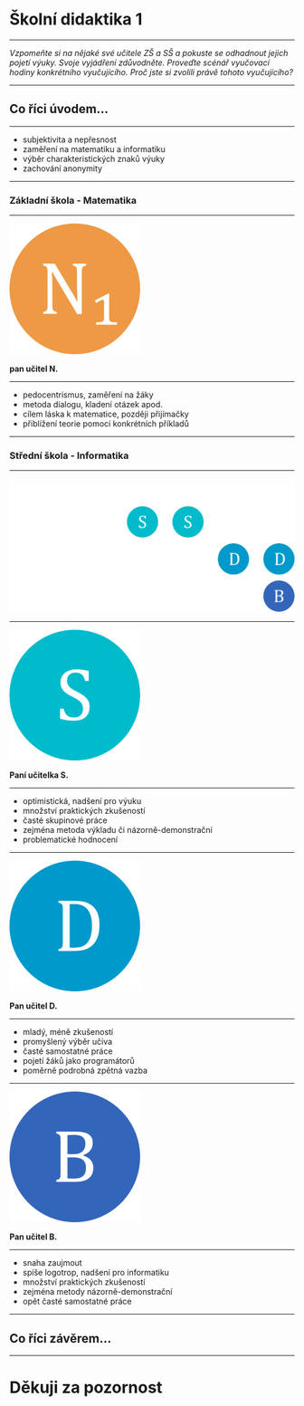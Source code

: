 # Školní didaktika 1

---

*Vzpomeňte si na nějaké své učitele ZŠ a SŠ a pokuste se odhadnout jejich pojetí výuky. Svoje vyjádření zdůvodněte. Proveďte scénář vyučovací hodiny konkrétního vyučujícího. Proč jste si zvolili právě tohoto vyučujícího?*

---

## Co říci úvodem...

---

- subjektivita a nepřesnost
- zaměření na matematiku a informatiku
- výběr charakteristických znaků výuky
- zachování anonymity

---

### Základní škola - Matematika

---

![N_1](slides-img/n1.png)

**pan učitel N.**

---

- pedocentrismus, zaměření na žáky
- metoda dialogu, kladení otázek apod.
- cílem láska k matematice, později přijímačky
- přiblížení teorie pomocí konkrétních příkladů

---

### Střední škola - Informatika

---

![tabulka učitelů informatiky SŠ](slides-img/table-inf.png)

---

![S](slides-img/s.png)

**Paní učitelka S.**

---

- optimistická, nadšení pro výuku
- množství praktických zkušeností
- časté skupinové práce
- zejména metoda výkladu či názorně-demonstrační
- problematické hodnocení

---

![D](slides-img/d.png)

**Pan učitel D.**

---

- mladý, méně zkušeností
- promyšlený výběr učiva
- časté samostatné práce
- pojetí žáků jako programátorů
- poměrně podrobná zpětná vazba

---

![B](slides-img/b.png)

**Pan učitel B.**

---

- snaha zaujmout
- spíše logotrop, nadšení pro informatiku
- množství praktických zkušeností
- zejména metody názorně-demonstrační
- opět časté samostatné práce

---

## Co říci závěrem...

---

# Děkuji za pozornost

